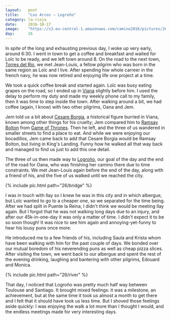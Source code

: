 ```yaml
---
layout:   post
title:    "Los Arcos — Logroño"
category: la-rioja
date:     2016-10-17
image:    "https://s3.eu-central-1.amazonaws.com/camino2016/pictures/26/bridge-thumb.jpg"
day:      26
---
```


In spite of the long and exhausting previous day, I woke up very early, around 6:30. I went in town to get a coffee and breakfast and waited for Loïc to be ready, and we left town around 8. On the road to the next town, [Torres del Rio](https://www.google.fr/maps/place/31229+Torres+del+R%C3%ADo,+Navarre,+Espagne/@42.5519117,-2.2753747,17z/data=!3m1!4b1!4m5!3m4!1s0xd5008461f2b780d:0x5258fa3d2bb6ff53!8m2!3d42.5523848!4d-2.2722816?hl=fr), we met Jean-Louis, a fellow pilgrim who was born in the same region as Loïc and I live. After spending hiw whole carreer in the french navy, he was now retired and enjoying life one project at a time.

We took a quick coffee break and started again. Loïc was busy eating grapes on the road, so I ended up in [Viana](https://www.google.fr/maps/place/31230+Viana,+Navarre,+Espagne/@42.5140638,-2.3768445,16z/data=!3m1!4b1!4m5!3m4!1s0xd5aa9f1cb9c714d:0xb6a03782baa32d0f!8m2!3d42.5154487!4d-2.3727036?hl=fr) slightly before him. I used the delay to perform my duty and made my weekly phone call to my family, then it was time to step inside the town. After walking around a bit, we had coffee (again, I know) with two other pilgrims, Oana and Jem.

Jem told us a bit about [Cesare Borgia](https://en.wikipedia.org/wiki/Cesare_Borgia), a historical figure burried in Viana, known among other things for his cruelty; Jem compared him to [Ramsay Bolton](https://en.wikipedia.org/wiki/Ramsay_Bolton) from [Game of Thrones](https://en.wikipedia.org/wiki/Game_of_Thrones). Then he left, and the three of us wandered in smaller streets to find a place to eat. And while we were enjoying our bocadillos, Jem came back to add that Cesare Borgia would be Ramsay Bolton, but living in King's Landing. Funny how he walked all that way back and managed to find us just to add this one detail.

The three of us then made way to [Logroño](https://www.google.fr/maps/place/Logro%C3%B1o,+La+Rioja,+Espagne/@42.4603231,-2.4658723,14z/data=!3m1!4b1!4m5!3m4!1s0xd5aab4130b390b1:0xf98252918a168870!8m2!3d42.4627264!4d-2.4451447?hl=fr), our goal of the day and the end of the road for Oana, who was finishing her camino there due to time constraints. We met Jean-Louis again before the end of the day, along with a friend of his, and the five of us walked until we reached the city.

{% include pic.html path="26/bridge" %}

I was in touch with Ilay so I knew he was in this city and in which albergue, but Loïc wanted to go to a cheaper one, so we separated for the time being. After we had split in Puente la Reina, I didn't think we would be meeting Ilay again. But I forgot that he was not walking long days due to an injury, and after our 45k-in-one-day it was only a matter of time. I didn't expect it to be so soon though! It was nice to see him again and annoying-yet-funny to hear his lousy puns once more.

He introduced me to a few friends of his, including Saula and Krista whom have been walking with him for the past couple of days. We bonded over our mutual boredom of his neverending puns as well as cheap pizza slices. After visiting the town, we went back to our albergue and spent the rest of the evening drinking, laughing and bantering with other pilgrims, Edouard and Monica.

{% include pic.html path="26/river" %}

That day, I noticed that Logroño was pretty much half way between Toulouse and Santiago. It brought mixed feelings: it was a milestone, an achievement, but at the same time it took us almost a month to get there and I felt that it should have took us less time. But I shoved those feelings aside quickly: I was enjoying the walk a lot more than I thought I would, and the endless meetings made for very interesting days.
